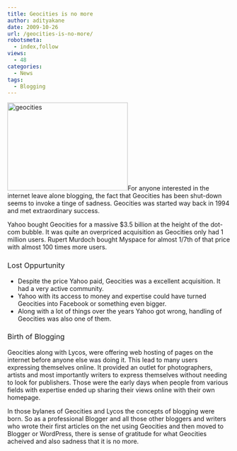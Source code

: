 ```yaml
---
title: Geocities is no more
author: adityakane
date: 2009-10-26
url: /geocities-is-no-more/
robotsmeta:
  - index,follow
views:
  - 48
categories:
  - News
tags:
  - Blogging
---
```

<img class="size-full wp-image-16145 alignleft" src="http://cdn.devilsworkshop.org/files/2009/10/geocities.png" alt="geocities" width="272" height="199" />For anyone interested in the internet leave alone blogging, the fact that Geocities has been shut-down seems to invoke a tinge of sadness. Geocities was started way back in 1994 and met extraordinary success.

Yahoo bought Geocities for a massive $3.5 billion at the height of the dot-com bubble. It was quite an overpriced acquisition as Geocities only had 1 million users. Rupert Murdoch bought Myspace for almost 1/7th of that price with almost 100 times more users.

### 

### 

### <span style="font-weight: normal">Lost Oppurtunity</span>

  * Despite the price Yahoo paid, Geocities was a excellent acquisition. It had a very active community.
  * Yahoo with its access to money and expertise could have turned Geocities into Facebook or something even bigger.
  * Along with a lot of things over the years Yahoo got wrong, handling of Geocities was also one of them.

### <span style="font-weight: normal">Birth of Blogging</span>

Geocities along with Lycos, were offering web hosting of pages on the internet before anyone else was doing it. This lead to many users expressing themselves online. It provided an outlet for photographers, artists and most importantly writers to express themselves without needing to look for publishers. Those were the early days when people from various fields with expertise ended up sharing their views online with their own homepage.

<span style="font-weight: normal">In those bylanes of Geocities and Lycos the concepts of blogging were born. So as a professional Blogger and all those other bloggers and writers who wrote their first articles on the net using Geocities and then moved to Blogger or WordPress, there is sense of gratitude for what Geocities acheived and also sadness that it is no more.</span>
